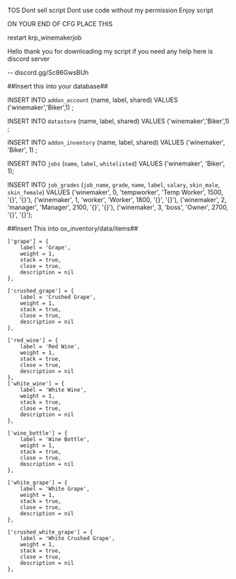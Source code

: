 TOS 
Dont sell script
Dont use code without my permission
Enjoy script



ON YOUR END OF CFG PLACE THIS

restart krp_winemakerjob


Hello thank you for downloading my script if you need any help here is discord server

-- discord.gg/Sc86GwsBUh


##Insert this into your database##

INSERT INTO `addon_account` (name, label, shared) VALUES 
	('winemaker','Biker',1)
;

INSERT INTO `datastore` (name, label, shared) VALUES 
	('winemaker','Biker',1)
;

INSERT INTO `addon_inventory` (name, label, shared) VALUES 
	('winemaker', 'Biker', 1)
;

INSERT INTO `jobs` (`name`, `label`, `whitelisted`) VALUES
('winemaker', 'Biker', 1);


INSERT INTO `job_grades` (`job_name`, `grade`, `name`, `label`, `salary`, `skin_male`, `skin_female`) VALUES
('winemaker', 0, 'tempworker', 'Temp Worker', 1500, '{}', '{}'),
('winemaker', 1, 'worker', 'Worker', 1800, '{}', '{}'),
('winemaker', 2, 'manager', 'Manager', 2100, '{}', '{}'),
('winemaker', 3, 'boss', 'Owner', 2700, '{}', '{}');


##Insert This into ox_inventory/data/items##

	['grape'] = {
		label = 'Grape',
		weight = 1,
		stack = true,
		close = true,
		description = nil
	},

	['crushed_grape'] = {
		label = 'Crushed Grape',
		weight = 1,
		stack = true,
		close = true,
		description = nil
	},

	['red_wine'] = {
		label = 'Red Wine',
		weight = 1,
		stack = true,
		close = true,
		description = nil
	},
	['white_wine'] = {
		label = 'White Wine',
		weight = 1,
		stack = true,
		close = true,
		description = nil
	},

	['wine_bottle'] = {
		label = 'Wine Bottle',
		weight = 1,
		stack = true,
		close = true,
		description = nil
	},

	['white_grape'] = {
		label = 'White Grape',
		weight = 1,
		stack = true,
		close = true,
		description = nil
	},
	
	['crushed_white_grape'] = {
		label = 'White Crushed Grape',
		weight = 1,
		stack = true,
		close = true,
		description = nil
	},


